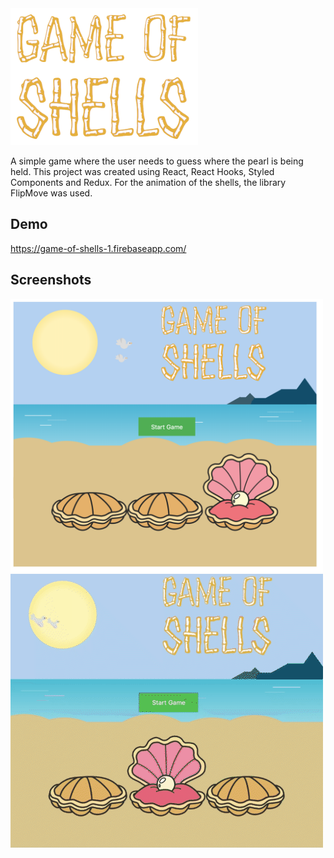 <img src="./src/assets/title.png" width="300"/>

A simple game where the user needs to guess where the pearl is being held.
This project was created using React, React Hooks, Styled Components and Redux.
For the animation of the shells, the library FlipMove was used.

## Demo
https://game-of-shells-1.firebaseapp.com/

## Screenshots

<img src="./docs/screenshot-1.png" width="500"/>
<img src="./docs/game.gif" width="500"/>
